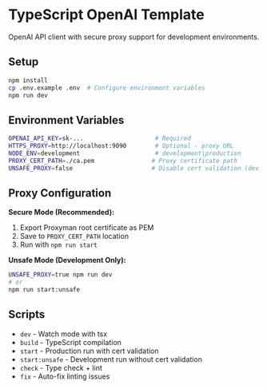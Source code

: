 # TypeScript OpenAI Template

OpenAI API client with secure proxy support for development environments.

## Setup

```bash
npm install
cp .env.example .env  # Configure environment variables
npm run dev
```

## Environment Variables

```bash
OPENAI_API_KEY=sk-...                    # Required
HTTPS_PROXY=http://localhost:9090        # Optional - proxy URL
NODE_ENV=development                     # development|production
PROXY_CERT_PATH=./ca.pem                # Proxy certificate path
UNSAFE_PROXY=false                      # Disable cert validation (dev only)
```

## Proxy Configuration

**Secure Mode (Recommended):**
1. Export Proxyman root certificate as PEM
2. Save to `PROXY_CERT_PATH` location
3. Run with `npm run start`

**Unsafe Mode (Development Only):**
```bash
UNSAFE_PROXY=true npm run dev
# or
npm run start:unsafe
```

## Scripts

- `dev` - Watch mode with tsx
- `build` - TypeScript compilation
- `start` - Production run with cert validation
- `start:unsafe` - Development run without cert validation
- `check` - Type check + lint
- `fix` - Auto-fix linting issues 